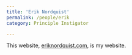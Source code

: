 ```yaml
---
title: 'Erik Nordquist'
permalink: /people/erik
category: Principle Instigator

---
```


This website, [eriknordquist.com](https://eriknordquist.com), is my website.
